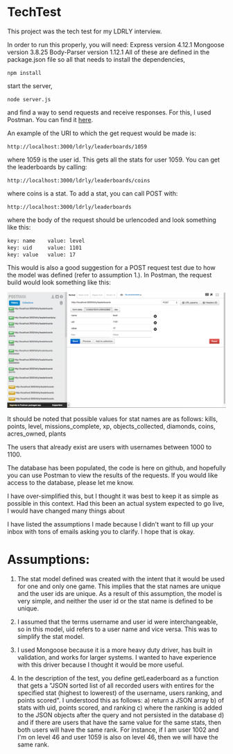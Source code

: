 # TechTest

This project was the tech test for my LDRLY interview.

In order to run this properly, you will need:
    Express version 4.12.1
    Mongoose version 3.8.25
    Body-Parser version 1.12.1
All of these are defined in the package.json file so all that needs to install the dependencies,

	npm install

start the server, 

	node server.js

and find a way to send requests and receive responses. For this, I used Postman. You can find it <a href="https://chrome.google.com/webstore/detail/postman-rest-client/fdmmgilgnpjigdojojpjoooidkmcomcm?hl=en">here</a>.

An example of the URI to which the get request would be made is:

	http://localhost:3000/ldrly/leaderboards/1059

where 1059 is the user id. This gets all the stats for user 1059. 
You can get the leaderboards by calling:

	http://localhost:3000/ldrly/leaderboards/coins

where coins is a stat. 
To add a stat, you can call POST with:

	http://localhost:3000/ldrly/leaderboards

where the body of the request should be urlencoded and look something like this:

	key: name    value: level
	key: uid     value: 1101
	key: value   value: 17
	
This would is also a good suggestion for a POST request test due to how the model was defined (refer to assumption 1.). In Postman, the request build would look something like this:

<img src="./postmanExample.png">

It should be noted that possible values for stat names are as follows:
kills, 
points, 
level, 
missions_complete, 
xp, 
objects_collected, 
diamonds, 
coins, 
acres_owned, 
plants

The users that already exist are users with usernames between 1000 to 1100.

The database has been populated, the code is here on github, and hopefully you can use Postman to view the results of the requests. If you would like access to the database, please let me know. 

I have over-simplified this, but I thought it was best to keep it as simple as possible in this context. Had this been an actual system expected to go live, I would have changed many things about 

I have listed the assumptions I made because I didn't want to fill up your inbox with tons of emails asking you to clarify. I hope that is okay. 

# Assumptions:

1) The stat model defined was created with the intent that it would be used for one and only one game. This implies that the stat names are unique and the user ids are unique. As a result of this assumption, the model is very simple, and neither the user id or the stat name is defined to be unique.

2) I assumed that the terms username and user id were interchangeable, so in this model, uid refers to a user name and vice versa. This was to simplify the stat model.

3) I used Mongoose because it is a more heavy duty driver, has built in validation, and works for larger systems. I wanted to have experience with this driver because I thought it would be more useful.

4) In the description of the test, you define getLeaderboard as a function that gets a "JSON sorted list of all recorded users with entires for the specified stat (highest to lowerest) of the username, users ranking, and points scored". I understood this as follows:
	a) return a JSON array
	b) of stats with uid, points scored, and ranking
	c) where the ranking is added to the JSON objects after the query and not persisted in the database
	d) and if there are users that have the same value for the same stats, then both users will have the same rank. For instance, if I am user 1002 and I'm on level 46 and user 1059 is also on level 46, then we will have the same rank.



